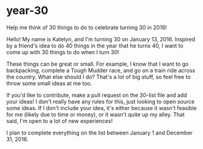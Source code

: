 # year-30
Help me think of 30 things to do to celebrate turning 30 in 2016!

Hello! My name is Katelyn, and I'm turning 30 on January 13, 2016. Inspired by a friend's idea to do 40 things in the year that he turns 40, I want to come up with 30 things to do when I turn 30!

These things can be great or small. For example, I know that I want to go backpacking, complete a Tough Mudder race, and go on a train ride across the country. What else should I do? That's a lot of big stuff, so feel free to throw some small ideas at me too.

If you'd like to contribute, make a pull request on the 30-list file and add your ideas! I don't really have any rules for this, just looking to open source some ideas. If I don't include your idea, it's either because it wasn't feasible for me (likely due to time or money), or it wasn't quite up my alley. That said, I'm open to a lot of new experiences!

I plan to complete everything on the list between January 1 and December 31, 2016.
